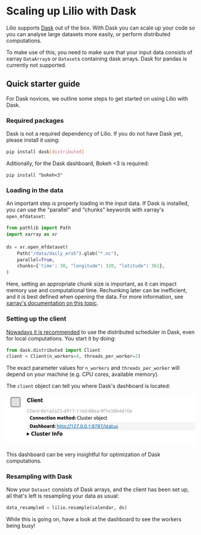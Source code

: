 # Scaling up Lilio with Dask

Lilio supports [Dask](https://www.dask.org/) out of the box.
With Dask you can scale up your code so you can analyse large datasets more easily, or perform distributed computations.

To make use of this, you need to make sure that your input data consists of xarray `DataArray`s or `Dataset`s containing dask arrays.
Dask for pandas is currently not supported.

## Quick starter guide
For Dask novices, we outline some steps to get started on using Lilio with Dask.

### Required packages
Dask is not a required dependency of Lilio. If you do not have Dask yet, please install it using:
```bash
pip install dask[distributed]
```
Aditionally, for the Dask dashboard, Bokeh <3 is required:
```
pip install "bokeh<3"
```

### Loading in the data
An important step is properly loading in the input data. 
If Dask is installed, you can use the "parallel" and "chunks" keywords with xarray's `open_mfdataset`:

```python
from pathlib import Path
import xarray as xr

ds = xr.open_mfdataset(
    Path("/data/daily_era5").glob("*.nc"),
    parallel=True,
    chunks={'time': 30, "longitude": 320, "latitude": 361},
)
```

Here, setting an appropriate chunk size is important, as it can impact memory use and computational time. 
Rechunking later can be inefficient, and it is best defined when opening the data.
For more information, see [xarray's documentation on this topic](https://docs.xarray.dev/en/stable/user-guide/dask.html).

### Setting up the client
[Nowadays it is recommended](https://docs.dask.org/en/stable/scheduling.html#dask-distributed-local) to use the distributed scheduler in Dask, even for local computations.
You start it by doing:
```python
from dask.distributed import Client
client = Client(n_workers=4, threads_per_worker=2)
```
The exact parameter values for `n_workers` and `threads_per_worker` will depend on your machine (e.g. CPU cores, available memory).

The `client` object can tell you where Dask's dashboard is located:

![Example client](assets/images/dask_client_example.png)

This dashboard can be very insightful for optimization of Dask computations.

### Resampling with Dask
Now your `Dataset` consists of Dask arrays, and the client has been set up, all that's left is resampling your data as usual:
```python
data_resampled = lilio.resample(calendar, ds)
```
While this is going on, have a look at the dashboard to see the workers being busy!
